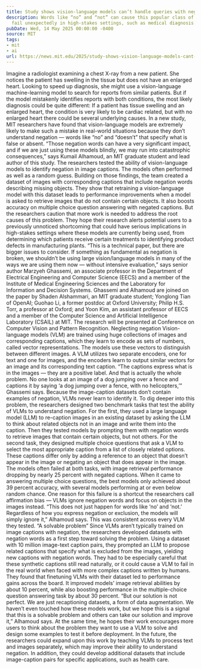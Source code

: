 ```yaml
---
title: Study shows vision-language models can’t handle queries with negation words
description: Words like “no” and “not” can cause this popular class of AI models to
  fail unexpectedly in high-stakes settings, such as medical diagnosis.
pubDate: Wed, 14 May 2025 00:00:00 -0400
source: MIT
tags:
- mit
- ai
url: https://news.mit.edu/2025/study-shows-vision-language-models-cant-handle-negation-words-queries-0514
---
```


Imagine a radiologist examining a chest X-ray from a new patient. She notices the patient has swelling in the tissue but does not have an enlarged heart. Looking to speed up diagnosis, she might use a vision-language machine-learning model to search for reports from similar patients.
But if the model mistakenly identifies reports with both conditions, the most likely diagnosis could be quite different: If a patient has tissue swelling and an enlarged heart, the condition is very likely to be cardiac related, but with no enlarged heart there could be several underlying causes.
In a new study, MIT researchers have found that vision-language models are extremely likely to make such a mistake in real-world situations because they don’t understand negation — words like “no” and “doesn’t” that specify what is false or absent.
“Those negation words can have a very significant impact, and if we are just using these models blindly, we may run into catastrophic consequences,” says Kumail Alhamoud, an MIT graduate student and lead author of this study.
The researchers tested the ability of vision-language models to identify negation in image captions. The models often performed as well as a random guess. Building on those findings, the team created a dataset of images with corresponding captions that include negation words describing missing objects.
They show that retraining a vision-language model with this dataset leads to performance improvements when a model is asked to retrieve images that do not contain certain objects. It also boosts accuracy on multiple choice question answering with negated captions.
But the researchers caution that more work is needed to address the root causes of this problem. They hope their research alerts potential users to a previously unnoticed shortcoming that could have serious implications in high-stakes settings where these models are currently being used, from determining which patients receive certain treatments to identifying product defects in manufacturing plants.
“This is a technical paper, but there are bigger issues to consider. If something as fundamental as negation is broken, we shouldn’t be using large vision/language models in many of the ways we are using them now — without intensive evaluation,” says senior author Marzyeh Ghassemi, an associate professor in the Department of Electrical Engineering and Computer Science (EECS) and a member of the Institute of Medical Engineering Sciences and the Laboratory for Information and Decision Systems.
Ghassemi and Alhamoud are joined on the paper by Shaden Alshammari, an MIT graduate student; Yonglong Tian of OpenAI; Guohao Li, a former postdoc at Oxford University; Philip H.S. Torr, a professor at Oxford; and Yoon Kim, an assistant professor of EECS and a member of the Computer Science and Artificial Intelligence Laboratory (CSAIL) at MIT. The research will be presented at Conference on Computer Vision and Pattern Recognition.
Neglecting negation
Vision-language models (VLM) are trained using huge collections of images and corresponding captions, which they learn to encode as sets of numbers, called vector representations. The models use these vectors to distinguish between different images.
A VLM utilizes two separate encoders, one for text and one for images, and the encoders learn to output similar vectors for an image and its corresponding text caption.
“The captions express what is in the images — they are a positive label. And that is actually the whole problem. No one looks at an image of a dog jumping over a fence and captions it by saying ‘a dog jumping over a fence, with no helicopters,’” Ghassemi says.
Because the image-caption datasets don’t contain examples of negation, VLMs never learn to identify it.
To dig deeper into this problem, the researchers designed two benchmark tasks that test the ability of VLMs to understand negation.
For the first, they used a large language model (LLM) to re-caption images in an existing dataset by asking the LLM to think about related objects not in an image and write them into the caption. Then they tested models by prompting them with negation words to retrieve images that contain certain objects, but not others.
For the second task, they designed multiple choice questions that ask a VLM to select the most appropriate caption from a list of closely related options. These captions differ only by adding a reference to an object that doesn’t appear in the image or negating an object that does appear in the image.
The models often failed at both tasks, with image retrieval performance dropping by nearly 25 percent with negated captions. When it came to answering multiple choice questions, the best models only achieved about 39 percent accuracy, with several models performing at or even below random chance.
One reason for this failure is a shortcut the researchers call affirmation bias — VLMs ignore negation words and focus on objects in the images instead.
“This does not just happen for words like ‘no’ and ‘not.’ Regardless of how you express negation or exclusion, the models will simply ignore it,” Alhamoud says.
This was consistent across every VLM they tested.
“A solvable problem”
Since VLMs aren’t typically trained on image captions with negation, the researchers developed datasets with negation words as a first step toward solving the problem.
Using a dataset with 10 million image-text caption pairs, they prompted an LLM to propose related captions that specify what is excluded from the images, yielding new captions with negation words.
They had to be especially careful that these synthetic captions still read naturally, or it could cause a VLM to fail in the real world when faced with more complex captions written by humans.
They found that finetuning VLMs with their dataset led to performance gains across the board. It improved models’ image retrieval abilities by about 10 percent, while also boosting performance in the multiple-choice question answering task by about 30 percent.
“But our solution is not perfect. We are just recaptioning datasets, a form of data augmentation. We haven’t even touched how these models work, but we hope this is a signal that this is a solvable problem and others can take our solution and improve it,” Alhamoud says.
At the same time, he hopes their work encourages more users to think about the problem they want to use a VLM to solve and design some examples to test it before deployment.
In the future, the researchers could expand upon this work by teaching VLMs to process text and images separately, which may improve their ability to understand negation. In addition, they could develop additional datasets that include image-caption pairs for specific applications, such as health care.